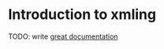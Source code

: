 # Introduction to xmling

TODO: write [great documentation](http://jacobian.org/writing/what-to-write/)
